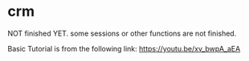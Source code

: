 # crm
NOT finished YET.
some sessions or other functions are not finished.

Basic Tutorial is from the following link:
https://youtu.be/xv_bwpA_aEA
